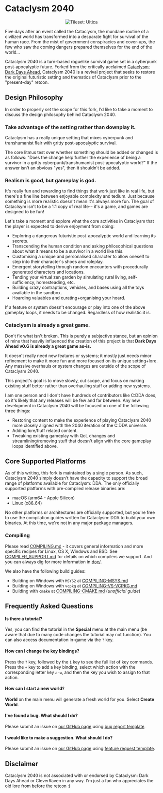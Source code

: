# Cataclysm 2040

<p align="center">
    <img src="./data/screenshots/ultica-showcase-sep-2021.png" alt="Tileset: Ultica">
</p>

Five days after an event called the Cataclysm, the mundane routine of a civilized world has transformed into a desparate fight for survival of the human race. From the mist of government conspiracies and cover-ups, the few who saw the coming dangers prepared themselves for the end of the world...

Cataclysm 2040 is a turn-based roguelike survival game set in a cyberpunk post-apocalyptic future. Forked from the critically acclaimed [Cataclysm: Dark Days Ahead](https://github.com/CleverRaven/Cataclysm-DDA/), Cataclysm 2040 is a revival project that seeks to restore the original futuristic setting and thematics of Cataclysm prior to the "present-day" retcon.

## Design Philosophy

In order to properly set the scope for this fork, I'd like to take a moment to discuss the design philosophy behind Cataclysm 2040.

### Take advantage of the setting rather than downplay it.

Cataclysm has a really unique setting that mixes cyberpunk and transhumanist flair with gritty post-apocalyptic survival.

The core litmus test over whether something should be added or changed is as follows: "Does the change help further the experience of being a survivor in a gritty cyberpunk/transhumanist post-apocalyptic world?" If the answer isn't an obvious "yes", then it shouldn't be added.

### Realism is good, but gameplay is god.

It's really fun and rewarding to find things that work just like in real life, but there's a fine line between enjoyable complexity and tedium. Just because something is more realistic doesn't mean it's always more fun. The goal of Cataclsym isn't to be a 1:1 copy of real life-- it's a game, and games are designed to be fun!

Let's take a moment and explore what the core activities in Cataclysm that the player is expected to derive enjoyment from doing:
- Exploring a dangerous futuristic post-apocalyptic world and learning its secrets.
- Transcending the human condition and asking philosophical questions about what it means to be a survivor in a world like this.
- Customising a unique and personalised character to allow oneself to step into their character's shoes and roleplay.
- Emergent storytelling through random encounters with procedurally generated characters and locations.
- Tending your virtual zen garden by simulating rural living, self-sufficiency, homesteading, etc.
- Building crazy contraptions, vehicles, and bases using all the toys available in the sandbox.
- Hoarding valuables and curating+organising your hoard.

If a feature or system doesn't encourage or play into one of the above gameplay loops, it needs to be changed. Regardless of how realistic it is.

### Cataclysm is already a great game.

Don't fix what isn't broken. This is purely a subjective stance, but an opinion of mine that heavily influenced the creation of this project is that **Dark Days Ahead v0.G is already a great game as-is.**

It doesn't really need new features or systems; it mostly just needs minor refinement to make it more fun and more focused on its unique setting+lore. Any massive overhauls or system changes are outside of the scope of Cataclysm 2040.

This project's goal is to move slowly, cut scope, and focus on making existing stuff better rather than overhauling stuff or adding new systems. 

I am one person and I don't have hundreds of contributors like C:DDA does, so it's likely that any releases will be few and far between. Any new development in Cataclysm 2040 will be focused on one of the following three things:
- Restoring content to make the experience of playing Cataclysm 2040 more closely aligned with the 2040 iteration of the C:DDA universe.
- Adding lore/fluff related content.
- Tweaking existing gameplay with QoL changes and streamlining/removing stuff that doesn't align with the core gameplay loops identified above.

## Core Supported Platforms

As of this writing, this fork is maintained by a single person. As such, Cataclysm 2040 simply doesn't have the capacity to support the broad range of platforms available for Cataclysm: DDA. The only officially supported platforms with pre-compiled release binaries are:

- macOS (arm64 - Apple Silicon)
- Linux (x86_64)

No other platforms or architectures are officially supported, but you're free to use the compilation guides written for Cataclysm: DDA to build your own binaries. At this time, we're not in any major package managers.

### Compiling

Please read [COMPILING.md](doc/COMPILING/COMPILING.md) - it covers general information and more specific recipes for Linux, OS X, Windows and BSD. See [COMPILER_SUPPORT.md](doc/COMPILING/COMPILER_SUPPORT.md) for details on which compilers we support. And you can always dig for more information in [doc/](https://github.com/CleverRaven/Cataclysm-DDA/tree/master/doc).

We also have the following build guides:
* Building on Windows with `MSYS2` at [COMPILING-MSYS.md](doc/COMPILING/COMPILING-MSYS.md)
* Building on Windows with `vcpkg` at [COMPILING-VS-VCPKG.md](doc/COMPILING/COMPILING-VS-VCPKG.md)
* Building with `cmake` at [COMPILING-CMAKE.md](doc/COMPILING/COMPILING-CMAKE.md)  (*unofficial guide*)

## Frequently Asked Questions

#### Is there a tutorial?

Yes, you can find the tutorial in the **Special** menu at the main menu (be aware that due to many code changes the tutorial may not function). You can also access documentation in-game via the `?` key.

#### How can I change the key bindings?

Press the `?` key, followed by the `1` key to see the full list of key commands. Press the `+` key to add a key binding, select which action with the corresponding letter key `a-w`, and then the key you wish to assign to that action.

#### How can I start a new world?

**World** on the main menu will generate a fresh world for you. Select **Create World**.

#### I've found a bug. What should I do?

Please submit an issue on [our GitHub page](https://github.com/neonspecta/Cataclysm-2040/issues/) using [bug report template](https://github.com/neonspectra/Cataclysm-2040/issues/new?template=bug_report.md).

#### I would like to make a suggestion. What should I do?

Please submit an issue on [our GitHub page](https://github.com/neonspectra/Cataclysm-2040/issues/) using [feature request template](https://github.com/neonspectra/Cataclysm-2040/issues/new?template=feature_request.md).

## Disclaimer

Cataclysm 2040 is not associated with or endorsed by Cataclysm: Dark Days Ahead or CleverRaven in any way. I'm just a fan who appreciates the old lore from before the retcon :)
